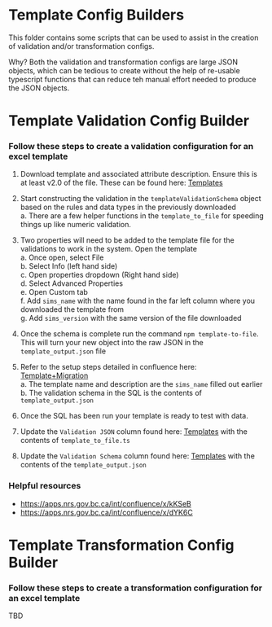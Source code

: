 # Template Config Builders

This folder contains some scripts that can be used to assist in the creation of validation and/or transformation configs.

Why? Both the validation and transformation configs are large JSON objects, which can be tedious to create without the help of re-usable typescript functions that can reduce teh manual effort needed to produce the JSON objects.

# Template Validation Config Builder

### Follow these steps to create a validation configuration for an excel template

1. Download template and associated attribute description. Ensure this is at least v2.0 of the file. These can be found here: [Templates](https://apps.nrs.gov.bc.ca/int/confluence/x/kKSeB)

2. Start constructing the validation in the `templateValidationSchema` object based on the rules and data types in the previously downloaded  
   a. There are a few helper functions in the `template_to_file` for speeding things up like numeric validation.

3. Two properties will need to be added to the template file for the validations to work in the system. Open the template  
   a. Once open, select File  
   b. Select Info (left hand side)  
   c. Open properties dropdown (Right hand side)  
   d. Select Advanced Properties  
   e. Open Custom tab  
   f. Add `sims_name` with the name found in the far left column where you downloaded the template from  
   g. Add `sims_version` with the same version of the file downloaded

4. Once the schema is complete run the command `npm template-to-file`. This will turn your new object into the raw JSON in the `template_output.json` file

5. Refer to the setup steps detailed in confluence here: [Template+Migration](https://apps.nrs.gov.bc.ca/int/confluence/x/dYK6C)  
   a. The template name and description are the `sims_name` filled out earlier  
   b. The validation schema in the SQL is the contents of `template_output.json`

6. Once the SQL has been run your template is ready to test with data.

7. Update the `Validation JSON` column found here: [Templates](https://apps.nrs.gov.bc.ca/int/confluence/x/kKSeB) with the contents of `template_to_file.ts`

8. Update the `Validation Schema` column found here: [Templates](https://apps.nrs.gov.bc.ca/int/confluence/x/kKSeB) with the contents of the `template_output.json`

### Helpful resources

- https://apps.nrs.gov.bc.ca/int/confluence/x/kKSeB
- https://apps.nrs.gov.bc.ca/int/confluence/x/dYK6C

# Template Transformation Config Builder

### Follow these steps to create a transformation configuration for an excel template

TBD